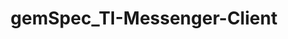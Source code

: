 ---
title: gemSpec_TI-Messenger-Client
linkTitle: gemSpec_TI-Messenger-Client
description: >
  tbd
---